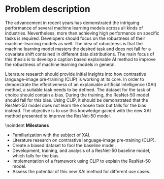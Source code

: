 # Problem description
The advancement in recent years has demonstrated the intriguing performance of several machine learning models across all kinds of industries. Nevertheless, more than achieving high performance on specific tasks is required. Developers should focus on the robustness of their machine-learning models as well. The idea of robustness is that the machine learning model masters the desired task and does not fall for a covariate shift contained in different data distributions. The main focus of this thesis is to develop a caption based explainable AI method to improve the robustness of machine learning models in general.

Literature research should provide initial insights into how contrastive language-image pre-training (CLIP) is working at its core. In order to demonstrate the effectiveness of an explainable artificial intelligence (XAI) method, a suitable task needs to be defined. The dataset for the task of choice should contain a bias. During the training, the ResNet-50 model should fall for this bias. Using CLIP, it should be demonstrated that the ResNet-50 model does not learn the chosen task but falls for the bias instead. The objective is to use this knowledge gained with the new XAI method presented to improve the ResNet-50 model.

\noindent
**Milestones**

- Familiarization with the subject of XAI.
- Literature research on contrastive language-image pre-training (CLIP).
- Create a biased dataset to fool the baseline model.
- Development, training, and analysis of a ResNet-50 baseline model, which falls for the bias.
- Implementation of a framework using CLIP to explain the ResNet-50 model.
- Assess the potential of this new XAI method for different use cases.
